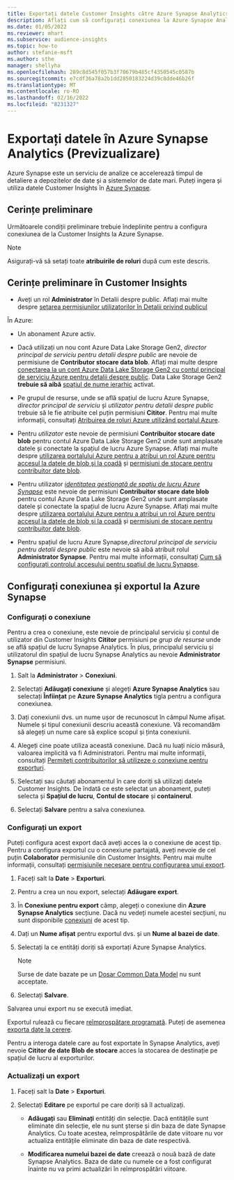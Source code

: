```yaml
---
title: Exportați datele Customer Insights către Azure Synapse Analytics
description: Aflați cum să configurați conexiunea la Azure Synapse Analytics.
ms.date: 01/05/2022
ms.reviewer: mhart
ms.subservice: audience-insights
ms.topic: how-to
author: stefanie-msft
ms.author: sthe
manager: shellyha
ms.openlocfilehash: 289c8d545f057b3f70679b485cf4350545c0587b
ms.sourcegitcommit: e7cdf36a78a2b1dd2850183224d39c8dde46b26f
ms.translationtype: MT
ms.contentlocale: ro-RO
ms.lasthandoff: 02/16/2022
ms.locfileid: "8231327"
---
```

# <a name="export-data-to-azure-synapse-analytics-preview"></a>Exportați datele în Azure Synapse Analytics (Previzualizare)

Azure Synapse este un serviciu de analize ce accelerează timpul de detaliere a depozitelor de date și a sistemelor de date mari. Puteți ingera și utiliza datele Customer Insights în [Azure Synapse](/azure/synapse-analytics/overview-what-is).

## <a name="prerequisites"></a>Cerințe preliminare

Următoarele condiții preliminare trebuie îndeplinite pentru a configura conexiunea de la Customer Insights la Azure Synapse.

> [!NOTE]
> Asigurați-vă să setați toate **atribuirile de roluri** după cum este descris.  

## <a name="prerequisites-in-customer-insights"></a>Cerințe preliminare în Customer Insights

* Aveți un rol **Administrator** în Detalii despre public. Aflați mai multe despre [setarea permisiunilor utilizatorilor în Detalii privind publicul](permissions.md#assign-roles-and-permissions)

În Azure: 

- Un abonament Azure activ.

- Dacă utilizați un nou cont Azure Data Lake Storage Gen2, *director principal de serviciu pentru detalii despre public* are nevoie de permisiune de **Contributor stocare data blob**. Aflați mai multe despre [conectarea la un cont Azure Data Lake Storage Gen2 cu contul principal de serviciu Azure pentru detalii despre public](connect-service-principal.md). Data Lake Storage Gen2 **trebuie să aibă** [spațiul de nume ierarhic](/azure/storage/blobs/data-lake-storage-namespace) activat.

- Pe grupul de resurse, unde se află spațiul de lucru Azure Synapse, *director principal de serviciu* și *utilizator pentru detalii despre public* trebuie să le fie atribuite cel puțin permisiuni **Cititor**. Pentru mai multe informații, consultați [Atribuirea de roluri Azure utilizând portalul Azure](/azure/role-based-access-control/role-assignments-portal).

- Pentru *utilizator* este nevoie de permisiuni **Contribuitor stocare date blob** pentru contul Azure Data Lake Storage Gen2 unde sunt amplasate datele și conectate la spațiul de lucru Azure Synapse. Aflați mai multe despre [utilizarea portalului Azure pentru a atribui un rol Azure pentru accesul la datele de blob și la coadă](/azure/storage/common/storage-auth-aad-rbac-portal) și [permisiuni de stocare pentru contribuitor date blob](/azure/role-based-access-control/built-in-roles#storage-blob-data-contributor).

- Pentru utilizator *[identitatea gestionată de spațiu de lucru Azure Synapse](/azure/synapse-analytics/security/synapse-workspace-managed-identity)* este nevoie de permisiuni **Contribuitor stocare date blob** pentru contul Azure Data Lake Storage Gen2 unde sunt amplasate datele și conectate la spațiul de lucru Azure Synapse. Aflați mai multe despre [utilizarea portalului Azure pentru a atribui un rol Azure pentru accesul la datele de blob și la coadă](/azure/storage/common/storage-auth-aad-rbac-portal) și [permisiuni de stocare pentru contribuitor date blob](/azure/role-based-access-control/built-in-roles#storage-blob-data-contributor).

- Pentru spațiul de lucru Azure Synapse,*directorul principal de serviciu pentru detalii despre public* este nevoie să aibă atribuit rolul **Administrator Synapse**. Pentru mai multe informații, consultați [Cum să configurați controlul accesului pentru spațiul de lucru Synapse](/azure/synapse-analytics/security/how-to-set-up-access-control).

## <a name="set-up-the-connection-and-export-to-azure-synapse"></a>Configurați conexiunea și exportul la Azure Synapse

### <a name="configure-a-connection"></a>Configurați o conexiune

Pentru a crea o conexiune, este nevoie de principalul serviciu și contul de utilizator din Customer Insights **Cititor** permisiuni pe *grup de resurse* unde se află spațiul de lucru Synapse Analytics. În plus, principalul serviciu și utilizatorul din spațiul de lucru Synapse Analytics au nevoie **Administrator Synapse** permisiuni. 

1. Salt la **Administrator** > **Conexiuni**.

1. Selectați **Adăugați conexiune** și alegeți **Azure Synapse Analytics** sau selectați **Înființat** pe **Azure Synapse Analytics** tigla pentru a configura conexiunea.

1. Dați conexiunii dvs. un nume ușor de recunoscut în câmpul Nume afișat. Numele și tipul conexiunii descriu această conexiune. Vă recomandăm să alegeți un nume care să explice scopul și ținta conexiunii.

1. Alegeți cine poate utiliza această conexiune. Dacă nu luați nicio măsură, valoarea implicită va fi Administratori. Pentru mai multe informații, consultați [Permiteți contribuitorilor să utilizeze o conexiune pentru exporturi](connections.md#allow-contributors-to-use-a-connection-for-exports).

1. Selectați sau căutați abonamentul în care doriți să utilizați datele Customer Insights. De îndată ce este selectat un abonament, puteți selecta și **Spațiul de lucru**, **Contul de stocare** și **containerul**.

1. Selectați **Salvare** pentru a salva conexiunea.

### <a name="configure-an-export"></a>Configurați un export

Puteți configura acest export dacă aveți acces la o conexiune de acest tip. Pentru a configura exportul cu o conexiune partajată, aveți nevoie de cel puțin **Colaborator** permisiunile din Customer Insights. Pentru mai multe informații, consultați [permisiunile necesare pentru configurarea unui export](export-destinations.md#set-up-a-new-export).

1. Faceți salt la **Date** > **Exporturi**.

1. Pentru a crea un nou export, selectați **Adăugare export**.

1. În **Conexiune pentru export** câmp, alegeți o conexiune din **Azure Synapse Analytics** secțiune. Dacă nu vedeți numele acestei secțiuni, nu sunt disponibile [conexiuni](connections.md) de acest tip.

1. Dați un **Nume afișat** pentru exportul dvs. și un **Nume al bazei de date**.

1. Selectați la ce entități doriți să exportați Azure Synapse Analytics.
   > [!NOTE]
   > Surse de date bazate pe un [Dosar Common Data Model](connect-common-data-model.md) nu sunt acceptate.

2. Selectați **Salvare**.

Salvarea unui export nu se execută imediat.

Exportul rulează cu fiecare [reîmprospătare programată](system.md#schedule-tab). Puteți de asemenea [exporta date la cerere](export-destinations.md#run-exports-on-demand).

Pentru a interoga datele care au fost exportate în Synapse Analytics, aveți nevoie **Cititor de date Blob de stocare** acces la stocarea de destinație pe spațiul de lucru al exporturilor. 

### <a name="update-an-export"></a>Actualizați un export

1. Faceți salt la **Date** > **Exporturi**.

1. Selectați **Editare** pe exportul pe care doriți să îl actualizați.

   - **Adăugați** sau **Eliminați** entități din selecție. Dacă entitățile sunt eliminate din selecție, ele nu sunt șterse și din baza de date Synapse Analytics. Cu toate acestea, reîmprospătările de date viitoare nu vor actualiza entitățile eliminate din baza de date respectivă.

   - **Modificarea numelui bazei de date** creează o nouă bază de date Synapse Analytics. Baza de date cu numele ce a fost configurat înainte nu va primi actualizări în reîmprospătări viitoare.
